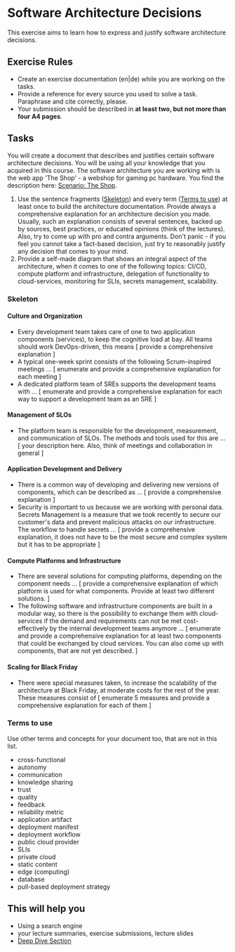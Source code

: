 # Software Architecture Decisions

This exercise aims to learn how to express and justify software architecture decisions.

## Exercise Rules

- Create an exercise documentation (en|de) while you are working on the tasks.
- Provide a reference for every source you used to solve a task. Paraphrase and cite correctly, please.
- Your submission should be described in __at least two, but not more than four A4 pages__.

## Tasks

You will create a document that describes and justifies certain software architecture decisions. You will be using all your knowledge that you acquired in this course. The software architecture you are working with is the web app 'The Shop' - a webshop for gaming pc hardware. You find the description here: [Scenario: The Shop](scenarios/the-shop.md).

1. Use the sentence fragments ([Skeleton](#skeleton)) and every term ([Terms to use](#terms-to-use)) at least once to build the architecture documentation. Provide always a comprehensive explanation for an architecture decision you made. Usually, such an explanation consists of several sentences, backed up by sources, best practices, or educated opinions (think of the lectures). Also, try to come up with pro and contra arguments. Don't panic - if you feel you cannot take a fact-based decision, just try to reasonably justify any decision that comes to your mind.
2. Provide a self-made diagram that shows an integral aspect of the architecture, when it comes to one of the following topics: CI/CD, compute platform and infrastructure, delegation of functionality to cloud-services, monitoring for SLIs, secrets management, scalability.

### Skeleton

#### Culture and Organization

- Every development team takes care of one to two application components (services), to keep the cognitive load at bay. All teams should work DevOps-driven, this means [ provide a comprehensive explanation ]
- A typical one-week sprint consists of the following Scrum-inspired meetings ... [ enumerate and provide a comprehensive explanation for each meeting ]
- A dedicated platform team of SREs supports the development teams with ... [ enumerate and provide a comprehensive explanation for each way to support a development team as an SRE ]

#### Management of SLOs

- The platform team is responsible for the development, measurement, and communication of SLOs. The methods and tools used for this are ... [ your description here. Also, think of meetings and collaboration in general ]

#### Application Development and Delivery

- There is a common way of developing and delivering new versions of components, which can be described as ... [ provide a comprehensive explanation ]
- Security is important to us because we are working with personal data. Secrets Management is a measure that we took recently to secure our customer's data and prevent malicious attacks on our infrastructure. The workflow to handle secrets ... [ provide a comprehensive explanation, it does not have to be the most secure and complex system but it has to be appropriate ]

#### Compute Platforms and Infrastructure

- There are several solutions for computing platforms, depending on the component needs ... [ provide a comprehensive explanation of which platform is used for what components. Provide at least two different solutions. ]
- The following software and infrastructure components are built in a modular way, so there is the possibility to exchange them with cloud-services if the demand and requirements can not be met cost-effectively by the internal development teams anymore ... [ enumerate and provide a comprehensive explanation for at least two components that could be exchanged by cloud services. You can also come up with components, that are not yet described. ]

#### Scaling for Black Friday

- There were special measures taken, to increase the scalability of the architecture at Black Friday, at moderate costs for the rest of the year. These measures consist of [ enumerate 5 measures and provide a comprehensive explanation for each of them ]

### Terms to use

Use other terms and concepts for your document too, that are not in this list.

- cross-functional
- autonomy
- communication
- knowledge sharing
- trust
- quality
- feedback
- reliability metric
- application artifact
- deployment manifest
- deployment workflow
- public cloud provider
- SLIs
- private cloud
- static content
- edge (computing)
- database
- pull-based deployment strategy

## This will help you

- Using a search engine
- your lecture summaries, exercise submissions, lecture slides
- [Deep Dive Section](../deep-dive/README.md)
